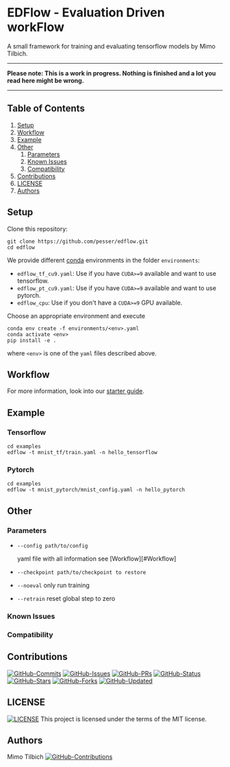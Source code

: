 # EDFlow - Evaluation Driven workFlow

A small framework for training and evaluating tensorflow models by Mimo Tilbich.

---

**Please note: This is a work in progress. Nothing is finished and a lot you read here might be wrong.**


---

## Table of Contents
1. [Setup](#Setup)
2. [Workflow](#Workflow)
3. [Example](#Example)
4. [Other](#Other)
    1. [Parameters](#Parameters)
    2. [Known Issues](#Known-Issues)
    3. [Compatibility](#Compatibility)
5. [Contributions](#Contributions)
6. [LICENSE](#LICENSE)
7. [Authors](#Authors)


## Setup
Clone this repository:

    git clone https://github.com/pesser/edflow.git
    cd edflow

We provide different [conda](https://conda.io) environments in the folder
`environments`:

- `edflow_tf_cu9.yaml`: Use if you have `CUDA>=9` available and
  want to use tensorflow.
- `edflow_pt_cu9.yaml`: Use if you have `CUDA>=9` available and
  want to use pytorch.
- `edflow_cpu`: Use if you don't have a `CUDA>=9` GPU available.

Choose an appropriate environment and execute

    conda env create -f environments/<env>.yaml
    conda activate <env>
    pip install -e .

where `<env>` is one of the `yaml` files described above.


## Workflow

For more information, look into our [starter guide](link).


## Example

### Tensorflow

    cd examples
    edflow -t mnist_tf/train.yaml -n hello_tensorflow


### Pytorch

    cd examples
    edflow -t mnist_pytorch/mnist_config.yaml -n hello_pytorch


## Other

### Parameters

- `--config path/to/config`

    yaml file with all information see [Workflow][#Workflow]

- `--checkpoint path/to/checkpoint to restore`

- `--noeval`
    only run training

- `--retrain`
    reset global step to zero


### Known Issues
### Compatibility


## Contributions
[![GitHub-Commits][GitHub-Commits]](https://github.com/pesser/edflow/graphs/commit-activity)
[![GitHub-Issues][GitHub-Issues]](https://github.com/pesser/edflow/issues)
[![GitHub-PRs][GitHub-PRs]](https://github.com/pesser/edflow/pulls)
[![GitHub-Status][GitHub-Status]](https://github.com/pesser/edflow/releases)
[![GitHub-Stars][GitHub-Stars]](https://github.com/pesser/edflow/stargazers)
[![GitHub-Forks][GitHub-Forks]](https://github.com/pesser/edflow/network)
[![GitHub-Updated][GitHub-Updated]](https://github.com/pesser/edflow/pulse)
  



## LICENSE
 
[![LICENSE][LICENSE]](https://raw.githubusercontent.com/pesser/edflow/master/LICENSE)
This project is licensed under the terms of the MIT license.

## Authors

Mimo Tilbich [![GitHub-Contributions][GitHub-Contributions]](https://github.com/pesser/edflow/graphs/contributors)


[GitHub-Status]: https://img.shields.io/github/tag/pesser/edflow.svg?maxAge=86400&logo=github&logoColor=white
[GitHub-Forks]: https://img.shields.io/github/forks/pesser/edflow.svg?logo=github&logoColor=white
[GitHub-Stars]: https://img.shields.io/github/stars/pesser/edflow.svg?logo=github&logoColor=white
[GitHub-Commits]: https://img.shields.io/github/commit-activity/y/pesser/edflow.svg?logo=github&logoColor=white
[GitHub-Issues]: https://img.shields.io/github/issues-closed/pesser/edflow.svg?logo=github&logoColor=white
[GitHub-PRs]: https://img.shields.io/github/issues-pr-closed/pesser/edflow.svg?logo=github&logoColor=white
[GitHub-Contributions]: https://img.shields.io/github/contributors/pesser/edflow.svg?logo=github&logoColor=white
[GitHub-Updated]: https://img.shields.io/github/last-commit/pesser/edflow/master.svg?logo=github&logoColor=white&label=pushed

[LICENSE]: https://img.shields.io/github/license/pesser/edflow.svg
